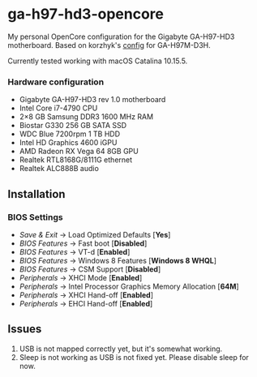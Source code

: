 # ga-h97-hd3-opencore
My personal OpenCore configuration for the Gigabyte GA-H97-HD3 motherboard.
Based on korzhyk's [config](https://github.com/korzhyk/OpenCore_GA-H97M-D3H) for GA-H97M-D3H.

Currently tested working with macOS Catalina 10.15.5.

### Hardware configuration
* Gigabyte GA-H97-HD3 rev 1.0 motherboard
* Intel Core i7-4790 CPU
* 2×8 GB Samsung DDR3 1600 MHz RAM
* Biostar G330 256 GB SATA SSD
* WDC Blue 7200rpm 1 TB HDD
* Intel HD Graphics 4600 iGPU
* AMD Radeon RX Vega 64 8GB GPU
* Realtek RTL8168G/8111G ethernet
* Realtek ALC888B audio

## Installation

### BIOS Settings
* *Save & Exit* → Load Optimized Defaults [**Yes**]
* *BIOS Features* → Fast boot [**Disabled**]
* *BIOS Features* → VT-d [**Enabled**]
* *BIOS Features* → Windows 8 Features [**Windows 8 WHQL**]
* *BIOS Features* → CSM Support [**Disabled**]
* *Peripherals* → XHCI Mode [**Enabled**]
* *Peripherals* → Intel Processor Graphics Memory Allocation [**64M**]
* *Peripherals* → XHCI Hand-off [**Enabled**]
* *Peripherals* → EHCI Hand-off [**Enabled**]

## Issues
1. USB is not mapped correctly yet, but it's somewhat working.
2. Sleep is not working as USB is not fixed yet. Please disable sleep for now.

